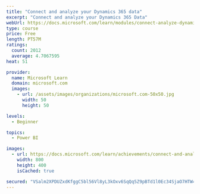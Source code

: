 ```yaml
---
title: "Connect and analyze your Dynamics 365 data​"
excerpt: "Connect and analyze your Dynamics 365 Data​"
webUrl: https://docs.microsoft.com/learn/modules/connect-analyze-dynamics-365-data/
type: course
price: Free
length: PT57M
ratings:
  count: 2012
  average: 4.7067595
heat: 51

provider:
  name: Microsoft Learn
  domain: microsoft.com
  images:
    - url: /assets/images/organizations/microsoft.com-50x50.jpg
      width: 50
      height: 50

levels:
  - Beginner

topics:
  - Power BI

images:
  - url: https://docs.microsoft.com/learn/achievements/connect-and-analyze-your-microsoft-dynamics-365-data-social.png
    width: 800
    height: 400
    isCached: true

secured: "VSalm2XPDUZxdKfggC5bl56Vl8yL3kOxv6SqQq5Z9pBTd1l0Ec34SjaO7HTW4ZdO3IAbXUVxMBJ6JI645iBx1hewdCL/rtHCFt59RDgI8+bimI1Niugs6pGkYP+XAvDDIZUHQl+69ZIZCjwfQegt2SGSVYxrMcl02A4BuvoX4ckJeFalnKxHRFOYHB7f9rsgW8b7RBBOWzEDFJ9kZ2Adj3g3xo5rXqYGfuCswoPU9YSF1aGawCctd7TVMVTZcjpc/3GScvNdNGOdiIsZlEavqQ0c+ThM7PZvD2i2YIqG8wpWB9Jt8OkYXTgEWUpfM6mRPGmgZLF+ozlL2jtspSJn+uLC0D99zoDuT+dwqdCNaLNUFzu70I0tNAWORiECRpyADW4d7C/2lH327WMUls0aSeKIWZtpjpHPcCmPlMBQc+0=;7p3Y7XpxZR+qHCfXTQUpzA=="
---
```


